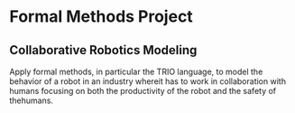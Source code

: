 # Formal Methods Project

## Collaborative Robotics Modeling

Apply formal methods, in particular the TRIO language, to model the behavior of a robot in an industry whereit has to work in collaboration with humans focusing on both the productivity of the robot and the safety of thehumans.
